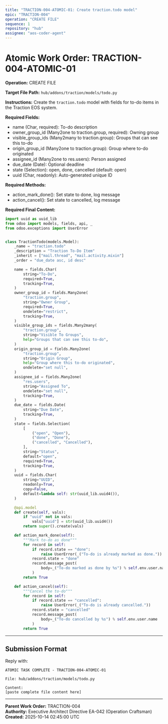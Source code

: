 ```yaml
---
title: "TRACTION-004-ATOMIC-01: Create traction.todo model"
epic: "TRACTION-004"
operation: "CREATE FILE"
sequence: 1
repository: "hub"
assignee: "aos-coder-agent"
---
```


# Atomic Work Order: TRACTION-004-ATOMIC-01

**Operation:** CREATE FILE

**Target File Path:** `hub/addons/traction/models/todo.py`

**Instructions:**
Create the `traction.todo` model with fields for to-do items in the Traction EOS system.

**Required Fields:**
- name (Char, required): To-do description
- owner_group_id (Many2one to traction.group, required): Owning group
- visible_group_ids (Many2many to traction.group): Groups that can see this to-do
- origin_group_id (Many2one to traction.group): Group where to-do originated
- assignee_id (Many2one to res.users): Person assigned
- due_date (Date): Optional deadline
- state (Selection): open, done, cancelled (default: open)
- uuid (Char, readonly): Auto-generated unique ID

**Required Methods:**
- action_mark_done(): Set state to done, log message
- action_cancel(): Set state to cancelled, log message

**Required Final Content:**
```python
import uuid as uuid_lib
from odoo import models, fields, api, _
from odoo.exceptions import UserError


class TractionTodo(models.Model):
    _name = "traction.todo"
    _description = "Traction To-Do Item"
    _inherit = ["mail.thread", "mail.activity.mixin"]
    _order = "due_date asc, id desc"

    name = fields.Char(
        string="To-Do",
        required=True,
        tracking=True,
    )
    owner_group_id = fields.Many2one(
        "traction.group",
        string="Owner Group",
        required=True,
        ondelete="restrict",
        tracking=True,
    )
    visible_group_ids = fields.Many2many(
        "traction.group",
        string="Visible To Groups",
        help="Groups that can see this to-do",
    )
    origin_group_id = fields.Many2one(
        "traction.group",
        string="Origin Group",
        help="Group where this to-do originated",
        ondelete="set null",
    )
    assignee_id = fields.Many2one(
        "res.users",
        string="Assigned To",
        ondelete="set null",
        tracking=True,
    )
    due_date = fields.Date(
        string="Due Date",
        tracking=True,
    )
    state = fields.Selection(
        [
            ("open", "Open"),
            ("done", "Done"),
            ("cancelled", "Cancelled"),
        ],
        string="Status",
        default="open",
        required=True,
        tracking=True,
    )
    uuid = fields.Char(
        string="UUID",
        readonly=True,
        copy=False,
        default=lambda self: str(uuid_lib.uuid4()),
    )

    @api.model
    def create(self, vals):
        if "uuid" not in vals:
            vals["uuid"] = str(uuid_lib.uuid4())
        return super().create(vals)

    def action_mark_done(self):
        """Mark to-do as done"""
        for record in self:
            if record.state == "done":
                raise UserError(_("To-do is already marked as done."))
            record.state = "done"
            record.message_post(
                body=_("To-do marked as done by %s") % self.env.user.name
            )
        return True

    def action_cancel(self):
        """Cancel the to-do"""
        for record in self:
            if record.state == "cancelled":
                raise UserError(_("To-do is already cancelled."))
            record.state = "cancelled"
            record.message_post(
                body=_("To-do cancelled by %s") % self.env.user.name
            )
        return True
```

---

## Submission Format

Reply with:
```
ATOMIC TASK COMPLETE - TRACTION-004-ATOMIC-01

File: hub/addons/traction/models/todo.py

Content:
[paste complete file content here]
```

---

**Parent Work Order:** TRACTION-004  
**Authority:** Executive Architect Directive EA-042 (Operation Craftsman)  
**Created:** 2025-10-14 02:45:00 UTC

